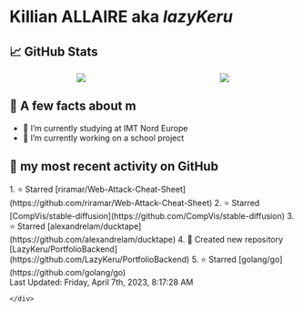 <body>
    <div class="header">
        <h1><b>Killian ALLAIRE</b> aka <i>lazyKeru</i></h1>
    </div>
    <div class="body">
        <div>
            <h2>📈 GitHub Stats</h2>
            <div style="display: flex; align-items: flex-start; justify-content:space-around;">
                <img src="https://github-readme-stats.vercel.app/api?username=LazyKeru&theme=graywhite&show_icons=true" />
                <img src="https://github-readme-stats.vercel.app/api/top-langs/?username=LazyKeru" />
            </div>
        </div>
        <div>
            <h2>📣 A few facts about m</h2>
            <ul>
                <li>🌱 I’m currently studying at IMT Nord Europe</li>
                <li>🔭 I’m currently working on a school project</li>
            </ul>
        </div>
        <div>
            <h2>🌱 my most recent activity on GitHub</h2>
            <div>
                <!--RECENT_ACTIVITY:start-->
1. ⭐ Starred [riramar/Web-Attack-Cheat-Sheet](https://github.com/riramar/Web-Attack-Cheat-Sheet)
2. ⭐ Starred [CompVis/stable-diffusion](https://github.com/CompVis/stable-diffusion)
3. ⭐ Starred [alexandrelam/ducktape](https://github.com/alexandrelam/ducktape)
4. 📔 Created new repository [LazyKeru/PortfolioBackend](https://github.com/LazyKeru/PortfolioBackend)
5. ⭐ Starred [golang/go](https://github.com/golang/go)
                <!--RECENT_ACTIVITY:end-->
            </div>
            <div>
                <!--RECENT_ACTIVITY:last_update-->
Last Updated: Friday, April 7th, 2023, 8:17:28 AM
                <!--RECENT_ACTIVITY:last_update_end-->
            </div>
        </div>
    </div>
    <div class="footer">

    </div>
</body>

<!--
**LazyKeru/LazyKeru** is a ✨ _special_ ✨ repository because its `README.md` (this file) appears on your GitHub profile.

Here are some ideas to get you started:

- 🔭 I’m currently working on ...
- 🌱 I’m currently learning ...
- 👯 I’m looking to collaborate on ...
- 🤔 I’m looking for help with ...
- 💬 Ask me about ...
- 📫 How to reach me: ...
- 😄 Pronouns: ...
- ⚡ Fun fact: ...
-->